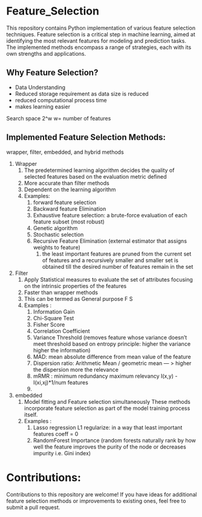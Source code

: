 # Feature_Selection
This repository contains Python implementation of various feature selection techniques. Feature selection is a critical step in machine learning, aimed at identifying the most relevant features for modeling and prediction tasks. The implemented methods encompass a range of strategies, each with its own strengths and applications.

## Why Feature Selection?
- Data Understanding
- Reduced storage requirement as data size is reduced
- reduced computational process time
- makes learning easier
  
Search space 2^w w= number of features

## Implemented Feature Selection Methods:
wrapper, filter, embedded, and hybrid methods
1. Wrapper
    1. The predetermined learning algorithm  decides the quality of selected features based on the evaluation metric defined
    2. More accurate than filter methods 
    3. Dependent on the learning algorithm
    4. Examples: 
        1. forward feature selection
        2. Backward feature Elimination
        3. Exhaustive feature selection: a brute-force evaluation of each feature subset (most robust)
        4. Genetic algorithm
        5. Stochastic selection
        6. Recursive Feature Elimination (external estimator that assigns weights to feature) 
            1. the least important features are pruned from the current set of features and a recursively smaller and smaller set is obtained till the desired number of features remain in the set
2. Filter
    1. Apply Statistical measures to evaluate the set of attributes focusing on the intrinsic properties of the features
    2. Faster than wrapper methods
    3. This can be termed as General purpose F S
    4. Examples :
        1. Information Gain
        2. Chi-Square Test
        3. Fisher Score
        4. Correlation Coefficient
        5. Variance Threshold (removes feature whose variance doesn’t meet threshold based on entropy principle: higher the variance higher the information)
        6. MAD: mean absolute difference from mean value of the feature
        7. Dispersion ratio: Arithmetic Mean / geometric mean — > higher the dispersion more the relevance 
        8. mRMR : minimum redundancy maximum relevancy I(x,y) - I(xi,xj)*1/num features
        9. 
3. embedded
    1. Model fitting and Feature selection simultaneously
       These methods incorporate feature selection as part of the model training process itself.
    3. Examples :
        1. Lasso regression L1  regularize: in a way that least important features coeff = 0 
        2. RandomForest Importance (random forests naturally rank by how well the feature improves the purity of the node or decreases impurity i.e. Gini index)


# Contributions:
Contributions to this repository are welcome! If you have ideas for additional feature selection methods or improvements to existing ones, feel free to submit a pull request.
